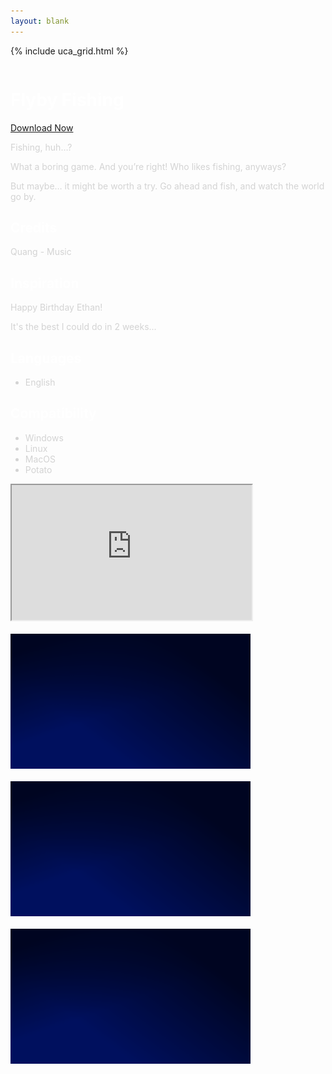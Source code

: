 ```yaml
---
layout: blank
---
```


{% include uca_grid.html %}

<style>
    body {
        background-image: url('../assets/images/FlybyFishingBackground.png');
    }
</style>

<!-- PAGE CONTENT STARTS HERE -->

<div class="row">
    <div class="column">
        <h1 style="color:white">Flyby Fishing</h1>
        <a href="./flyby_fishing" download="ff.txt" class="btn">Download Now</a>
        <p style="color:lightgray">Fishing, huh…?</p>
        <p style="color:lightgray">What a boring game. And you’re right! Who likes fishing, anyways?</p>
        <p style="color:lightgray">But maybe… it might be worth a try. Go ahead and fish, and watch the world go by.</p>
        <h2 style="color:white">Credits</h2>
        <p style="color:lightgray">Quang - Music</p>
        <h2 style="color:white">Inspiration</h2>
        <p style="color:lightgray">Happy Birthday Ethan!</p>
        <p style="color:lightgray">It's the best I could do in 2 weeks...</p>
        <h2 style="color:white">Languages</h2>
        <ul style="color:lightgray; text-align:left">
            <li>English</li>
        </ul>
        <h2 style="color:white">Compatibility</h2>
        <ul style="color:lightgray; text-align:left">
            <li>Windows</li>
            <li>Linux</li>
            <li>MacOS</li>
            <li>Potato</li>
        </ul>
    </div>
    <div class="column">
        <iframe src="https://www.youtube.com/embed/sQAuUaaWoz8?autoplay=1&mute=1" width="384px" height="216px"></iframe>
        <br><br>
        <img src="../assets/images/Night.png" alt="Image Preview" width="384" height="216">
        <br><br>
        <img src="../assets/images/Night.png" alt="Image Preview" width="384" height="216">
        <br><br>
        <img src="../assets/images/Night.png" alt="Image Preview" width="384" height="216">
    </div>
</div>
